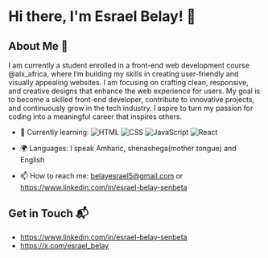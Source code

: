 # Hi there, I'm Esrael Belay! 👋

## About Me 🚀

I am currently a student enrolled in a front-end web development course @alx_africa, where I’m building my skills in creating user-friendly and visually appealing websites. I am focusing on crafting clean, responsive, and creative designs that enhance the web experience for users. My goal is to become a skilled front-end developer, contribute to innovative projects, and continuously grow in the tech industry. I aspire to turn my passion for coding into a meaningful career that inspires others.


- 🌱 Currently learning: ![HTML](https://img.shields.io/badge/-HTML-E34F26?style=flat-square&logo=html5&logoColor=white)
![CSS](https://img.shields.io/badge/-CSS-1572B6?style=flat-square&logo=css3&logoColor=white)
![JavaScript](https://img.shields.io/badge/-JavaScript-F7DF1E?style=flat-square&logo=javascript&logoColor=black)
![React](https://img.shields.io/badge/-React-61DAFB?style=flat-square&logo=react&logoColor=black)

- 🌍 Languages: I speak Amharic, shenashega(mother tongue) and English
- 📫 How to reach me: belayesrael5@gmail.com or https://www.linkedin.com/in/esrael-belay-senbeta



## Get in Touch 📬

- https://www.linkedin.com/in/esrael-belay-senbeta
- https://x.com/esrael_belay


